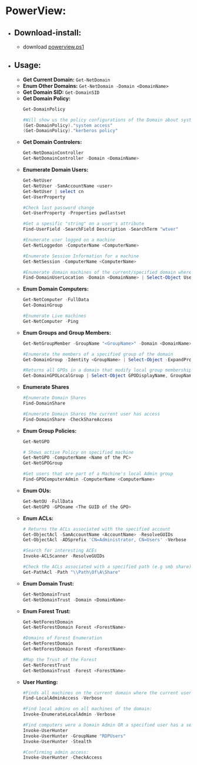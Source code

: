 # PowerView:

  + ## **Download-install**:    
    -  download [powerview.ps1](https://github.com/Alikhoshkholgh/HackBook/blob/main/ActiveDirectoryRecon/tools/PowerView.ps1)

  + ## **Usage**:    
    - **Get Current Domain:** `Get-NetDomain`
    - **Enum Other Domains:** `Get-NetDomain -Domain <DomainName>`
    - **Get Domain SID:** `Get-DomainSID`
    - **Get Domain Policy:** 
      ```powershell
      Get-DomainPolicy
      
      #Will show us the policy configurations of the Domain about system access or kerberos
      (Get-DomainPolicy)."system access"
      (Get-DomainPolicy)."kerberos policy"
      ```
    - **Get Domain Controlers:** 
      ```powershell
      Get-NetDomainController
      Get-NetDomainController -Domain <DomainName>
      ```
    - **Enumerate Domain Users:** 
      ```powershell
      Get-NetUser
      Get-NetUser -SamAccountName <user> 
      Get-NetUser | select cn
      Get-UserProperty

      #Check last password change
      Get-UserProperty -Properties pwdlastset

      #Get a spesific "string" on a user's attribute
      Find-UserField -SearchField Description -SearchTerm "wtver"

      #Enumerate user logged on a machine
      Get-NetLoggedon -ComputerName <ComputerName>

      #Enumerate Session Information for a machine
      Get-NetSession -ComputerName <ComputerName>

      #Enumerate domain machines of the current/specified domain where specific users are logged into
      Find-DomainUserLocation -Domain <DomainName> | Select-Object UserName, SessionFromName
      ```
    - **Enum Domain Computers:** 
      ```powershell
      Get-NetComputer -FullData
      Get-DomainGroup

      #Enumerate Live machines 
      Get-NetComputer -Ping
      ```
    - **Enum Groups and Group Members:**
      ```powershell
      Get-NetGroupMember -GroupName "<GroupName>" -Domain <DomainName>

      #Enumerate the members of a specified group of the domain
      Get-DomainGroup -Identity <GroupName> | Select-Object -ExpandProperty Member

      #Returns all GPOs in a domain that modify local group memberships through Restricted Groups or Group Policy Preferences
      Get-DomainGPOLocalGroup | Select-Object GPODisplayName, GroupName
      ```
    - **Enumerate Shares**
      ```powershell
      #Enumerate Domain Shares
      Find-DomainShare

      #Enumerate Domain Shares the current user has access
      Find-DomainShare -CheckShareAccess
      ```
    - **Enum Group Policies:** 
      ```powershell
      Get-NetGPO

      # Shows active Policy on specified machine
      Get-NetGPO -ComputerName <Name of the PC>
      Get-NetGPOGroup

      #Get users that are part of a Machine's local Admin group
      Find-GPOComputerAdmin -ComputerName <ComputerName>
      ```
    - **Enum OUs:** 
      ```powershell
      Get-NetOU -FullData 
      Get-NetGPO -GPOname <The GUID of the GPO>
      ```
    - **Enum ACLs:** 
      ```powershell
      # Returns the ACLs associated with the specified account
      Get-ObjectAcl -SamAccountName <AccountName> -ResolveGUIDs
      Get-ObjectAcl -ADSprefix 'CN=Administrator, CN=Users' -Verbose

      #Search for interesting ACEs
      Invoke-ACLScanner -ResolveGUIDs

      #Check the ACLs associated with a specified path (e.g smb share)
      Get-PathAcl -Path "\\Path\Of\A\Share"
      ```
    - **Enum Domain Trust:** 
      ```powershell
      Get-NetDomainTrust
      Get-NetDomainTrust -Domain <DomainName>
      ```
    - **Enum Forest Trust:** 
      ```powershell
      Get-NetForestDomain
      Get-NetForestDomain Forest <ForestName>

      #Domains of Forest Enumeration
      Get-NetForestDomain
      Get-NetForestDomain Forest <ForestName>

      #Map the Trust of the Forest
      Get-NetForestTrust
      Get-NetDomainTrust -Forest <ForestName>
      ```
    - **User Hunting:** 
      ```powershell
      #Finds all machines on the current domain where the current user has local admin access
      Find-LocalAdminAccess -Verbose

      #Find local admins on all machines of the domain:
      Invoke-EnumerateLocalAdmin -Verbose

      #Find computers were a Domain Admin OR a specified user has a session
      Invoke-UserHunter
      Invoke-UserHunter -GroupName "RDPUsers"
      Invoke-UserHunter -Stealth

      #Confirming admin access:
      Invoke-UserHunter -CheckAccess
      ``` 
